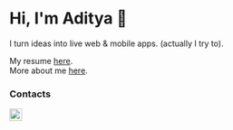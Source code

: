 # Hi, I'm Aditya 👋

I turn ideas into live web & mobile apps. (actually I try to).

My resume [here](https://emaniaditya.github.io/resume). <br>
More about me [here](https://emaniaditya.github.io).


### Contacts

[<img align="left" alt="Email" height="22px" src="https://mail.google.com/favicon.ico" />](mailto:esaadityareddy@gmail.com)

<!-- 
[<img align="left" alt="LinkedIn" height="22px" src="https://www.linkedin.com/favicon.ico" />](https://www.linkedin.com/in/emaniaditya)
[<img align="left" alt="X" height="22px" src="https://x.com/favicon.ico" />](https://x.com/emani_aditya)
-->
